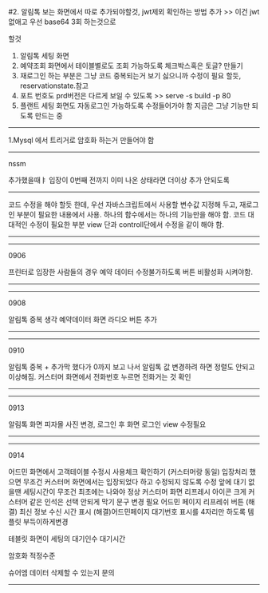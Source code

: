 #2. 알림톡 보는 화면에서 따로 추가되야할것, jwt제외 확인하는 방법 추가 >> 이건 jwt 없애고 우선 base64 3회 하는것으로 




할것
1. 알림톡 세팅 화면 
2. 예약조회 화면에서 테이블별로도 조회 가능하도록 체크박스혹은 토글? 만들기
3. 재로그인 하는 부분은 그냥 코드 중복되는거 보기 싫으니까 수정이 필요 할듯, reservationstate.참고 
4. 포트 번호도 prd버전은 다르게 보일 수 있도록 >> serve -s build -p 80
5. 플랜트 세팅 화면도 자동로그인 가능하도록 수정들어가야 함 지금은 그냥 기능만 되도록 만드는 중 


******
1.Mysql 에서 트리거로 암호화 하는거 만들어야 함 

**********

nssm 


추가했을때ㅑ 입장이 0번째 전까지 이미 나온 상태라면 더이상 추가 안되도록




****
코드 수정을 해야 할듯 한데,
우선 자바스크립트에서 사용할 변수값 지정해 두고, 재로그인 부분이 필요한 내용에서 사용.
하나의 함수에서는 하나의 기능만을 해야 함.
코드 대대적인 수정이 필요한 부분 
view 단과 controll단에서 수정을 같이 해야 함.
****


***
0906

프린터로 입장한 사람들의 경우 
예약 데이터 수정불가하도록 버튼 비활성화 시켜야함.
***



***
0908

알림톡 중복 생각
예약데이터 화면 라디오 버튼 추가 

***


***
0910

알림톡 중복 + 추가막 했다가 0까지 보고 나서 알림톡 값 변경하려 하면 정렬도 안되고 이상해짐.
커스터머 화면에서 전화번호 누르면 전화거는 것 확인

***



***
0913

알림톡 화면 피자몰 사진 변경,
로그인 후 화면  로그인 view 수정필요

***

********
0914

어드민 화면에서 고객테이블 수정시 사용체크 확인하기 (커스터머랑 동일)
입장처리 했으면 무조건 커스터머 화면에서는 입장되었다 하고 수정되지 않도록 수정
앞에 대기 없을땐 세팅시간이 무조건 최초에는 나와야 정상
커스터머 화면 리프레시 아이콘 크게
커스터머 같은 인석은 선택 안되게 막기
문구 변경 필요
어드민 페이지 리프레쉬 버튼 
(해결) 최신 정보 수신 시간 표시
(해결)어드민페이지 대기번호 표시를 4자리만 하도록
템플릿 부득이하게변경


테블릿 화면이 세팅의 대기인수 대기시간 

암호화 적정수준

슈어엠 데이터 삭제할 수 있는지 문의 
********